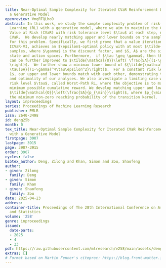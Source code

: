 ```yaml
---
title: Near-Optimal Sample Complexity for Iterated CVaR Reinforcement Learning with
  a Generative Model
openreview: VmqRTQLhoD
abstract: In this work, we study the sample complexity problem of risk-sensitive Reinforcement
  Learning (RL) with a generative model, where we aim to maximize the Conditional
  Value at Risk (CVaR) with risk tolerance level $\tau$ at each step, named Iterated
  CVaR.  We develop nearly matching upper and lower bounds on the sample complexity
  for this problem. Specifically, we first prove that a value iteration-based algorithm,
  ICVaR-VI, achieves an $\epsilon$-optimal policy with at most $\tilde{\mathcal{O}}\left(\frac{SA}{(1-\gamma)^4\tau^2\epsilon^2}\right)$
  samples, where $\gamma$ is the discount factor, and $S, A$ are the sizes of the
  state and action spaces. Furthermore,  if $\tau \geq \gamma$, then the sample complexity
  can be further improved to $\tilde{\mathcal{O}}\left( \frac{SA}{(1-\gamma)^3\epsilon^2}
  \right)$.  We further show a minimax lower bound of ${\tilde{\mathcal{O}}}\left(\frac{(1-\gamma
  \tau)SA}{(1-\gamma)^4\tau\epsilon^2}\right)$.  For a constant risk level $0<\tau\leq
  1$, our upper and lower bounds match with each other, demonstrating the tightness
  and optimality of our analyses. We also investigate a limiting case with a small
  risk level $\tau$, called Worst-Path RL, where the objective is to maximize the
  minimum possible cumulative reward. We develop matching upper and lower bounds of
  $\tilde{\mathcal{O}}\left(\frac{SA}{p_{\min}}\right)$, where $p_{\min}$ denotes
  the minimum non-zero reaching probability of the transition kernel.
layout: inproceedings
series: Proceedings of Machine Learning Research
publisher: PMLR
issn: 2640-3498
id: deng25b
month: 0
tex_title: Near-Optimal Sample Complexity for Iterated CVaR Reinforcement Learning
  with a Generative Model
firstpage: 3907
lastpage: 3915
page: 3907-3915
order: 3907
cycles: false
bibtex_author: Deng, Zilong and Khan, Simon and Zou, Shaofeng
author:
- given: Zilong
  family: Deng
- given: Simon
  family: Khan
- given: Shaofeng
  family: Zou
date: 2025-04-23
address:
container-title: Proceedings of The 28th International Conference on Artificial Intelligence
  and Statistics
volume: '258'
genre: inproceedings
issued:
  date-parts:
  - 2025
  - 4
  - 23
pdf: https://raw.githubusercontent.com/mlresearch/v258/main/assets/deng25b/deng25b.pdf
extras: []
# Format based on Martin Fenner's citeproc: https://blog.front-matter.io/posts/citeproc-yaml-for-bibliographies/
---
```

